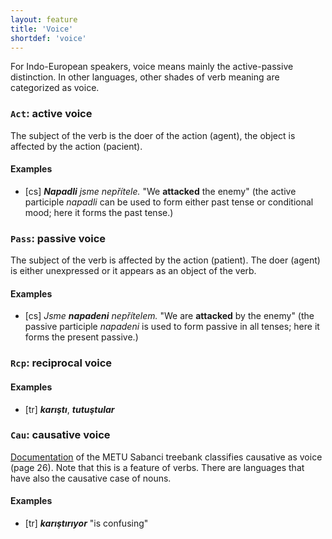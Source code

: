 ```yaml
---
layout: feature
title: 'Voice'
shortdef: 'voice'
---
```


For Indo-European speakers, voice means mainly the active-passive
distinction. In other languages, other shades of verb meaning are
categorized as voice.

### `Act`: active voice

The subject of the verb is the doer of the action (agent), the object
is affected by the action (pacient).

#### Examples

* [cs] _<b>Napadli</b> jsme nepřítele._ "We <b>attacked</b> the enemy"
  (the active participle _napadli_ can be used to form either past
  tense or conditional mood; here it forms the past tense.)

### `Pass`: passive voice

The subject of the verb is affected by the action (patient). The doer
(agent) is either unexpressed or it appears as an object of the verb.

#### Examples

* [cs] _Jsme <b>napadeni</b> nepřítelem._ "We are <b>attacked</b> by
  the enemy" (the passive participle _napadeni_ is used to form
  passive in all tenses; here it forms the present passive.)

### `Rcp`: reciprocal voice

#### Examples

* [tr] _<b>karıştı</b>_, _<b>tutuştular</b>_

### `Cau`: causative voice

<A HREF="https://wiki.ufal.ms.mff.cuni.cz/_media/user:zeman:treebanks:ttbankkl.pdf">Documentation</A>
of the METU Sabanci treebank classifies causative as voice (page 26).
Note that this is a feature of verbs. There are languages that have
also the causative case of nouns.

#### Examples

* [tr] _<b>karıştırıyor</b>_ "is confusing"
